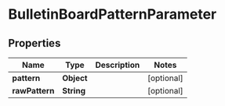 # BulletinBoardPatternParameter

## Properties
Name | Type | Description | Notes
------------ | ------------- | ------------- | -------------
**pattern** | **Object** |  |  [optional]
**rawPattern** | **String** |  |  [optional]
